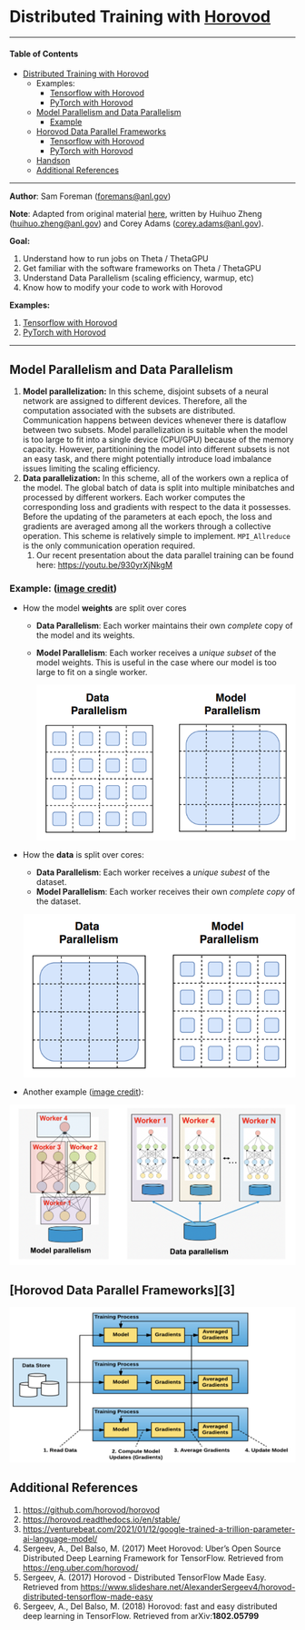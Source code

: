 # Distributed Training with [Horovod](https://github.com/horovod/horovod)

---

#### Table of Contents

- [Distributed Training with Horovod](#distributed-training-with-horovod1)
  - Examples:
    - [Tensorflow with Horovod](./tensorflow/README.md)
    - [PyTorch with Horovod](./torch/README.md)
  - [Model Parallelism and Data Parallelism](#model-parallelism-and-data-parallelism)
    + [Example](#example)
  - [Horovod Data Parallel Frameworks](#horovod-data-parallel-frameworks3)
    + [Tensorflow with Horovod](#tensorflow-with-horovod)
    * [PyTorch with Horovod](#pytorch-with-horovod)
  - [Handson](#handson)
  - [Additional References](#additional-references)

---

**Author**: Sam Foreman ([foremans@anl.gov](mailto:foremans@anl.gov))

**Note**:  Adapted from original material [here](https://github.com/argonne-lcf/sdl_ai_workshop/blob/master/01_distributedDeepLearning/Horovod/README.md), written by Huihuo Zheng ([huihuo.zheng@anl.gov](mailto:huihuo.zheng@anl.gov)) and Corey Adams ([corey.adams@anl.gov](mailto:corey.adams@anl.gov)).

**Goal:**

1. Understand how to run jobs on Theta / ThetaGPU
2. Get familiar with the software frameworks on Theta / ThetaGPU
3. Understand Data Parallelism (scaling efficiency, warmup, etc)
4. Know how to modify your code to work with Horovod

**Examples:**

1. [Tensorflow with Horovod](./tensorflow/README.md)
2. [PyTorch with Horovod](./torch/README.md)

---

## Model Parallelism and Data Parallelism

1. **Model parallelization:** In this scheme, disjoint subsets of a neural network are assigned to different devices. Therefore, all the computation associated with the subsets are distributed. Communication happens between devices whenever there is dataflow between two subsets. Model parallelization is suitable when the model is too large to fit into a single device (CPU/GPU) because of the memory capacity. However, partitionining the model into different subsets is not an easy task, and there might potentially introduce load imbalance issues limiting the scaling efficiency.
2. **Data parallelization:** In this scheme, all of the workers own a replica of the model. The global batch of data is split into multiple minibatches and processed by different workers. Each worker computes the corresponding loss and gradients with respect to the data it possesses. Before the updating of the parameters at each epoch, the loss and gradients are averaged among all the workers through a collective operation. This scheme is relatively simple to implement. `MPI_Allreduce` is the only communication operation required.
   1. Our recent presentation about the data parallel training can be found here: https://youtu.be/930yrXjNkgM

### Example:  ([image credit](https://arxiv.org/pdf/2101.03961.pdf))

- How the model **weights** are split over cores

  - **Data Parallelism**: Each worker maintains their own _complete_ copy of the model and its weights.

  - **Model Parallelism**: Each worker receives a _unique subset_ of the model weights. This is useful in the case where our model is too large to fit on a single worker.

    ![weights](../images/weights.png)

- How the **data** is split over cores:

  - **Data Parallelism**: Each worker receives a _unique subest_ of the dataset.
  - **Model Parallelism**: Each worker receives their own *complete copy* of the dataset. 
  
  ![data](../images/data.png)
  
- Another example ([image credit](https://horovod.readthedocs.io/en/stable/)):

![distributed](../images/distributed.png)

## [Horovod Data Parallel Frameworks][3]

![Horovod](../images/horovod.png)

## Additional References

1. https://github.com/horovod/horovod
2. https://horovod.readthedocs.io/en/stable/
3. https://venturebeat.com/2021/01/12/google-trained-a-trillion-parameter-ai-language-model/
4. Sergeev, A., Del Balso, M. (2017) Meet Horovod: Uber’s Open Source Distributed Deep Learning Framework for TensorFlow. Retrieved from https://eng.uber.com/horovod/
5. Sergeev, A. (2017) Horovod - Distributed TensorFlow Made Easy. Retrieved from https://www.slideshare.net/AlexanderSergeev4/horovod-distributed-tensorflow-made-easy
6. Sergeev, A., Del Balso, M. (2018) Horovod: fast and easy distributed deep learning in TensorFlow. Retrieved from arXiv:**1802.05799**